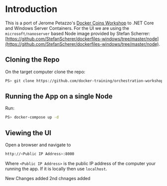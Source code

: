 # Introduction
This is a port of Jerome Petazzo's [Docker Coins Workshop](https://github.com/docker-training/orchestration-workshop) to .NET Core and Windows Server Containers. For the UI we are using the `microsoft/nanoserver` based Node image provided by Stefan Scherrer: [https://github.com/StefanScherer/dockerfiles-windows/tree/master/node](https://github.com/StefanScherer/dockerfiles-windows/tree/master/node).

## Cloning the Repo
On the target computer clone the repo:

```bash
PS> git clone https://github.com/docker-training/orchestration-workshop-net.git
```

## Running the App on a single Node
Run:

```bash
PS> docker-compose up -d
```

## Viewing the UI
Open a browser and navigate to

```bash
http://<Public IP Address>:8000
```

Where `<Public IP Address>` is the public IP address of the computer your running the app. If it is locally then use `localhost`.


New Changes added
2nd chnages added